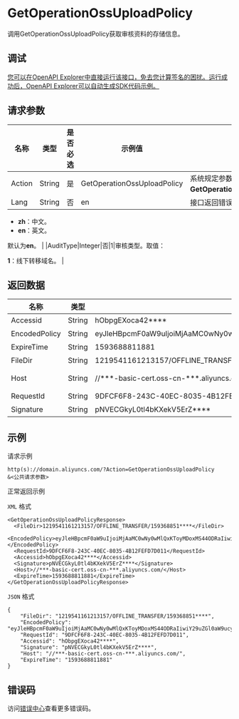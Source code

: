 # GetOperationOssUploadPolicy

调用GetOperationOssUploadPolicy获取审核资料的存储信息。

## 调试

[您可以在OpenAPI Explorer中直接运行该接口，免去您计算签名的困扰。运行成功后，OpenAPI Explorer可以自动生成SDK代码示例。](https://api.aliyun.com/#product=Domain&api=GetOperationOssUploadPolicy&type=RPC&version=2018-01-29)

## 请求参数

|名称|类型|是否必选|示例值|描述|
|--|--|----|---|--|
|Action|String|是|GetOperationOssUploadPolicy|系统规定参数。取值：**GetOperationOssUploadPolicy**。 |
|Lang|String|否|en|接口返回错误信息语言。取值：

 -   **zh**：中文。
-   **en**：英文。

 默认为**en**。 |
|AuditType|Integer|否|1|审核类型。取值：

 **1**：线下转移域名。 |

## 返回数据

|名称|类型|示例值|描述|
|--|--|---|--|
|Accessid|String|hObpgEXoca42\*\*\*\*|访问ID。 |
|EncodedPolicy|String|eyJleHBpcmF0aW9uIjoiMjAaMC0wNy0wMlQxKToyMDoxMS44ODRaIiwiY29uZGl0aW9ucyI6W1siY29udGVudC1sZW5ndGgtcmFuZ2UiLDAsNTI0Mjg4MDBdLFsic3RhcnRzLXdpdGgiLCIka2V5IiwiMTIxOTU0MTE2MTIxMzA1Ny9PRkZMSU5FX1RSQU5TRkVSLzE1OTM2ODg1MTE4ODMi\*\*\*\*|加密策略。 |
|ExpireTime|String|1593688811881|过期时间。 |
|FileDir|String|1219541161213157/OFFLINE\_TRANSFER/159368851\*\*\*\*|文件地址。 |
|Host|String|//\*\*\*-basic-cert.oss-cn-\*\*\*.aliyuncs.com/|OSS Endpoint。 |
|RequestId|String|9DFCF6F8-243C-40EC-8035-4B12FEFD7D011|请求ID。 |
|Signature|String|pNVECGkyL0tl4bKXekV5ErZ\*\*\*\*|签名数据。 |

## 示例

请求示例

```
http(s)://domain.aliyuncs.com/?Action=GetOperationOssUploadPolicy
&<公共请求参数>
```

正常返回示例

`XML` 格式

```
<GetOperationOssUploadPolicyResponse>
  <FileDir>1219541161213157/OFFLINE_TRANSFER/159368851****</FileDir>
  <EncodedPolicy>eyJleHBpcmF0aW9uIjoiMjAaMC0wNy0wMlQxKToyMDoxMS44ODRaIiwiY29uZGl0aW9ucyI6W1siY29udGVudC1sZW5ndGgtcmFuZ2UiLDAsNTI0Mjg4MDBdLFsic3RhcnRzLXdpdGgiLCIka2V5IiwiMTIxOTU0MTE2MTIxMzA1Ny9PRkZMSU5FX1RSQU5TRkVSLzE1OTM2ODg1MTE4ODMi****</EncodedPolicy>
  <RequestId>9DFCF6F8-243C-40EC-8035-4B12FEFD7D011</RequestId>
  <Accessid>hObpgEXoca42****</Accessid>
  <Signature>pNVECGkyL0tl4bKXekV5ErZ****</Signature>
  <Host>//***-basic-cert.oss-cn-***.aliyuncs.com/</Host>
  <ExpireTime>1593688811881</ExpireTime>
</GetOperationOssUploadPolicyResponse>
```

`JSON` 格式

```
{
    "FileDir": "1219541161213157/OFFLINE_TRANSFER/159368851****", 
    "EncodedPolicy": "eyJleHBpcmF0aW9uIjoiMjAaMC0wNy0wMlQxKToyMDoxMS44ODRaIiwiY29uZGl0aW9ucyI6W1siY29udGVudC1sZW5ndGgtcmFuZ2UiLDAsNTI0Mjg4MDBdLFsic3RhcnRzLXdpdGgiLCIka2V5IiwiMTIxOTU0MTE2MTIxMzA1Ny9PRkZMSU5FX1RSQU5TRkVSLzE1OTM2ODg1MTE4ODMi****", 
    "RequestId": "9DFCF6F8-243C-40EC-8035-4B12FEFD7D011", 
    "Accessid": "hObpgEXoca42****", 
    "Signature": "pNVECGkyL0tl4bKXekV5ErZ****", 
    "Host": "//***-basic-cert.oss-cn-***.aliyuncs.com/", 
    "ExpireTime": "1593688811881"
}
```

## 错误码

访问[错误中心](https://error-center.alibabacloud.com/status/product/Domain)查看更多错误码。

